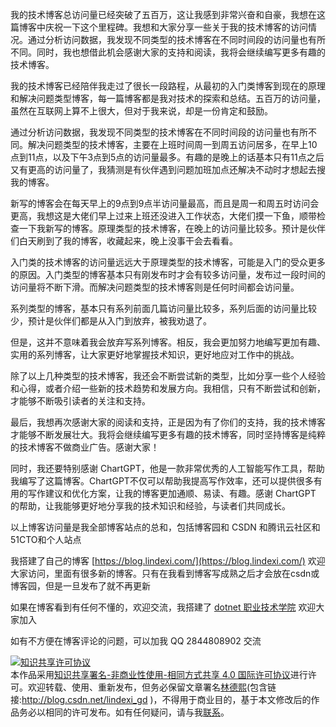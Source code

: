 
我的技术博客总访问量已经突破了五百万，这让我感到非常兴奋和自豪，我想在这篇博客中庆祝一下这个里程碑。我想和大家分享一些关于我的技术博客的访问情况。通过分析访问数据，我发现不同类型的技术博客在不同时间段的访问量也有所不同。同时，我也想借此机会感谢大家的支持和阅读，我将会继续编写更多有趣的技术博客。

<!--more-->


<!-- csdn -->
<!-- 博客 -->
<!-- 发布 -->

<!-- 我的技术博客已经陪伴我走过了很长一段路程，从最初的入门类博客到现在的原理和解决问题类型博客，每一篇博客都是我对技术的探索和总结。五百万的访问量，虽然在互联网上算不上很大，但对于我来说，却是一份肯定和鼓励。

通过分析访问数据，我发现不同类型的技术博客在不同时间段的访问量也有所不同。解决问题类型的技术博客，主要在上班时间周一到周五访问居多，在早上10点到11点，以及下午3点到5点的访问量最多。有趣的是晚上的话基本只有11点之后又有更高的访问量了，我猜测是有伙伴遇到问题加班加点还解决不动时才想起去搜我的博客。

新写的博客会在每天早上的9点到9点半访问量最高，而且是周一和周五时访问会更高，我想这是大佬们早上过来上班还没进入工作状态，大佬们摸一下鱼，顺带检查一下我新写的博客。原理类型的技术博客，在晚上的访问量比较多。预计是伙伴们白天刷到了我的博客，收藏起来，晚上没事干会去看看。

入门类的技术博客的访问量远远大于原理类型的技术博客，可能是入门的受众更多的原因。入门类型的博客基本只有刚发布时才会有较多访问量，发布过一段时间的访问量将不断下滑。而解决问题类型的技术博客则是任何时间都会访问量。

系列类型的博客，基本只有系列前面几篇访问量比较多，系列后面的访问量比较少，预计是伙伴们都是从入门到放弃，被我劝退了。

最后，我想感谢大家的阅读和支持，正是因为有了你们的支持，我的技术博客才能够不断发展壮大。我将会继续编写更多有趣的技术博客，同时坚持博客是纯粹的技术博客不做商业广告。感谢大家！ -->

我的技术博客已经陪伴我走过了很长一段路程，从最初的入门类博客到现在的原理和解决问题类型博客，每一篇博客都是我对技术的探索和总结。五百万的访问量，虽然在互联网上算不上很大，但对于我来说，却是一份肯定和鼓励。

通过分析访问数据，我发现不同类型的技术博客在不同时间段的访问量也有所不同。解决问题类型的技术博客，主要在上班时间周一到周五访问居多，在早上10点到11点，以及下午3点到5点的访问量最多。有趣的是晚上的话基本只有11点之后又有更高的访问量了，我猜测是有伙伴遇到问题加班加点还解决不动时才想起去搜我的博客。

新写的博客会在每天早上的9点到9点半访问量最高，而且是周一和周五时访问会更高，我想这是大佬们早上过来上班还没进入工作状态，大佬们摸一下鱼，顺带检查一下我新写的博客。原理类型的技术博客，在晚上的访问量比较多。预计是伙伴们白天刷到了我的博客，收藏起来，晚上没事干会去看看。

入门类的技术博客的访问量远远大于原理类型的技术博客，可能是入门的受众更多的原因。入门类型的博客基本只有刚发布时才会有较多访问量，发布过一段时间的访问量将不断下滑。而解决问题类型的技术博客则是任何时间都会访问量。

系列类型的博客，基本只有系列前面几篇访问量比较多，系列后面的访问量比较少，预计是伙伴们都是从入门到放弃，被我劝退了。

但是，这并不意味着我会放弃写系列博客。相反，我会更加努力地编写更加有趣、实用的系列博客，让大家更好地掌握技术知识，更好地应对工作中的挑战。

除了以上几种类型的技术博客，我还会不断尝试新的类型，比如分享一些个人经验和心得，或者介绍一些新的技术趋势和发展方向。我相信，只有不断尝试和创新，才能够不断吸引读者的关注和支持。

最后，我想再次感谢大家的阅读和支持，正是因为有了你们的支持，我的技术博客才能够不断发展壮大。我将会继续编写更多有趣的技术博客，同时坚持博客是纯粹的技术博客不做商业广告。感谢大家！

同时，我还要特别感谢 ChartGPT，他是一款非常优秀的人工智能写作工具，帮助我编写了这篇博客。ChartGPT不仅可以帮助我提高写作效率，还可以提供很多有用的写作建议和优化方案，让我的博客更加通顺、易读、有趣。感谢 ChartGPT 的帮助，让我能够更好地分享我的技术知识和经验，与读者们共同成长。

以上博客访问量是我全部博客站点的总和，包括博客园和 CSDN 和腾讯云社区和51CTO和个人站点

<!-- 帮我写一篇博客，要求包含博客标题，博客摘要和博客内容，博客的内容要采用通顺的口语化语句编写。博客标题不要超过15个字。博客摘要不要超过200个字。博客需要包含的内容如下，请不要按照以下顺序编写博客，请打乱顺序以取得更加顺畅的阅读体验，请不要采用以下内容的原文请使用你自己的话写出来，请将编写出来的句子进行润色：

1. 我的博客总访问量超过五百万了，这就是写这篇博客的原因，想要庆贺一下。
2. 解决问题类型的技术博客，都是在上班时间周一到周五访问居多，在早上10点到11点，以及下午3点到5点的访问量最多。有趣的是晚上的话基本只有 11 点之后又有更高的访问量了，我猜测是有伙伴遇到问题加班加点还解决不动时才想起去搜我的博客。
3. 新写的博客会在每天早上的9点到9点半访问量最高，而且是周一和周五时访问会更高，我想这是大佬们早上过来上班还没进入工作状态，大佬们摸一下鱼，顺带检查一下我新写的博客。
4. 原理类型的技术博客，在这个时间段都会有访问量，其中晚上的访问量比较多。预计是伙伴们白天刷到了我的博客，收藏起来，晚上没事干会去看看。
5. 入门类的技术博客的访问量远远大于原理类型的技术博客，可能是入门的受众更多的原因。入门类型的博客基本只有刚发布时才会有较多访问量，发布过一段时间的访问量将不断下滑。而解决问题类型的技术博客则是任何时间都会访问量
6. 系列类型的博客，基本只有系列前面几篇访问量比较多，系列后面的访问量比较少，预计是伙伴们都是从入门到放弃，被我劝退了。

博客的最后是感谢大家的阅读和支持，我将会编写更多有趣的技术博客，同时坚持博客是纯粹的技术博客不做商业广告。以及这篇博客是由 ChatGPT 帮忙编写的说明 



帮我写一篇博客，要求包含博客标题，博客摘要和博客内容，博客的内容要采用通顺的口语化语句编写。博客标题不要超过15个字。博客摘要不要超过200个字。博客内容不少于一千字。博客需要包含的内容如下，请不要按照以下顺序编写博客，请打乱顺序以取得更加顺畅的阅读体验，请不要采用以下内容的原文请使用你自己的话写出来，请将编写出来的句子进行润色：

1. 我的博客总访问量超过五百万了，这就是写这篇博客的原因，想要庆贺一下。
2. 解决问题类型的技术博客，都是在上班时间周一到周五访问居多，在早上10点到11点，以及下午3点到5点的访问量最多。有趣的是晚上的话基本只有 11 点之后又有更高的访问量了，我猜测是有伙伴遇到问题加班加点还解决不动时才想起去搜我的博客。
3. 新写的博客会在每天早上的9点到9点半访问量最高，而且是周一和周五时访问会更高，我想这是大佬们早上过来上班还没进入工作状态，大佬们摸一下鱼，顺带检查一下我新写的博客。
4. 原理类型的技术博客，在这个时间段都会有访问量，其中晚上的访问量比较多。预计是伙伴们白天刷到了我的博客，收藏起来，晚上没事干会去看看。
5. 入门类的技术博客的访问量远远大于原理类型的技术博客，可能是入门的受众更多的原因。入门类型的博客基本只有刚发布时才会有较多访问量，发布过一段时间的访问量将不断下滑。而解决问题类型的技术博客则是任何时间都会访问量
6. 系列类型的博客，基本只有系列前面几篇访问量比较多，系列后面的访问量比较少，预计是伙伴们都是从入门到放弃，被我劝退了。

博客的最后是感谢大家的阅读和支持，我将会编写更多有趣的技术博客，同时坚持博客是纯粹的技术博客不做商业广告

-->


我搭建了自己的博客 [https://blog.lindexi.com/](https://blog.lindexi.com/) 欢迎大家访问，里面有很多新的博客。只有在我看到博客写成熟之后才会放在csdn或博客园，但是一旦发布了就不再更新

如果在博客看到有任何不懂的，欢迎交流，我搭建了 [dotnet 职业技术学院](https://t.me/dotnet_campus) 欢迎大家加入

如有不方便在博客评论的问题，可以加我 QQ 2844808902 交流

<a rel="license" href="http://creativecommons.org/licenses/by-nc-sa/4.0/"><img alt="知识共享许可协议" style="border-width:0" src="https://licensebuttons.net/l/by-nc-sa/4.0/88x31.png" /></a><br />本作品采用<a rel="license" href="http://creativecommons.org/licenses/by-nc-sa/4.0/">知识共享署名-非商业性使用-相同方式共享 4.0 国际许可协议</a>进行许可。欢迎转载、使用、重新发布，但务必保留文章署名[林德熙](http://blog.csdn.net/lindexi_gd)(包含链接:http://blog.csdn.net/lindexi_gd )，不得用于商业目的，基于本文修改后的作品务必以相同的许可发布。如有任何疑问，请与我[联系](mailto:lindexi_gd@163.com)。